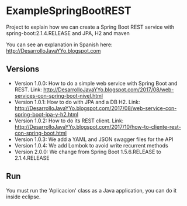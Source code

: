 # ExampleSpringBootREST

Project to explain how we can create a Spring Boot REST service with spring-boot:2.1.4.RELEASE and JPA, H2 and maven

You can see an explanation in Spanish here: http://DesarrolloJavaYYo.blogspot.com

## Versions

* Version 1.0.0: How to do a simple web service with Spring Boot and REST. Link: http://DesarrolloJavaYYo.blogspot.com/2017/08/web-services-con-spring-boot-nivel.html  
* Version 1.0.1: How to do with JPA and a DB H2. Link: http://DesarrolloJavaYYo.blogspot.com/2017/08/web-service-con-spring-boot-jpa-y-h2.html
* Version 1.0.2: How to do its REST client. Link: http://DesarrolloJavaYYo.blogspot.com/2017/10/how-to-cliente-rest-con-spring-boot.html
* Version 1.0.3: We add a YAML and JSON swagger files for the API
* Version 1.0.4: We add Lombok to avoid write recurrent methods
* Version 2.0.0: We change from Spring Boot 1.5.6.RELEASE to 2.1.4.RELEASE

## Run

You must run the 'Aplicacion' class as a Java application, you can do it inside eclipse.